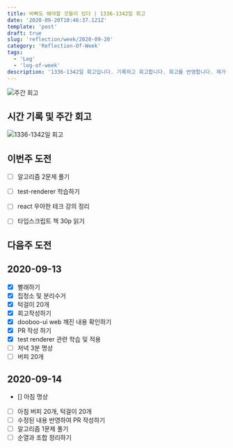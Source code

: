 ```yaml
---
title: 바빠도 해야할 것들이 있다 | 1336-1342일 회고
date: '2020-09-20T10:46:37.121Z'
template: 'post'
draft: true
slug: 'reflection/week/2020-09-20'
category: 'Reflection-Of-Week'
tags:
  - 'Log'
  - 'log-of-week'
description: '1336-1342일 회고입니다. 기록하고 회고합니다. 회고를 반영합니다. 제가 자라는 방식입니다.'
---
```

![주간 회고](https://imgur.com/PwMHNaY.png)



## 시간 기록 및 주간 회고 

![1336-1342일 회고](https://imgur.com/xqFB0Y2.png)


## 이번주 도전
- [ ] 알고리즘 2문제 풀기 
- [ ] test-renderer 학습하기 
- [ ] react 우아한 테크 강의 정리 
- [ ] 타입스크립트 책 30p 읽기 


## 다음주 도전

## 2020-09-13

- [x] 빨래하기 
- [x] 집청소 및 분리수거 
- [x] 턱걸이 20개
- [x] 회고작성하기
- [x] dooboo-ui web 깨진 내용 확인하기 
- [x] PR 작성 하기 
- [x] test renderer 관련 학습 및 적용 
- [ ] 저녁 3분 명상 
- [ ] 버피 20개 

## 2020-09-14 
- [] 아침 명상 
- [ ] 아침 버피 20개, 턱걸이 20개 
- [ ] 수정된 내용 반영하여 PR 작성하기 
- [ ] 알고리즘 1문제 풀기 
- [ ] 순열과 조합 정리하기 
